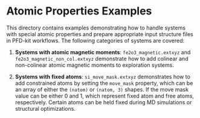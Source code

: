 # Atomic Properties Examples

This directory contains examples demonstrating how to handle systems with special atomic properties and prepare appropriate input structure files in PFD-kit workflows. The following categories of systems are covered:

1. **Systems with atomic magnetic moments**: `fe2o3_magnetic.extxyz` and `fe2o3_magnetic_non_col.extxyz` demonstrate how to add colinear and non-colinear atomic magnetic moments to exploration systems.

2. **Systems with fixed atoms**: `si_move_mask.extxyz` demonstrates how to add constrained atoms by setting the `move_mask` property, which can be an array of either the `(natom)` or `(natom, 3)` shapes. If the move mask value can be either 0 and 1, which represent fixed atom and free atoms, respectively. Certain atoms can be held fixed during MD simulations or structural optimizations.  

